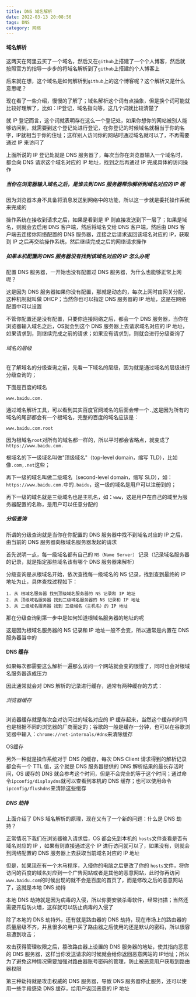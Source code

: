 ```yaml
---
title: DNS 域名解析
date: 2022-03-13 20:08:56
tags: DNS
category: 网络
---
```


#### 域名解析

这两天在阿里云买了一个域名，然后又在`github`上搭建了一个个人博客，然后就按照官方的指导一步步的将域名解析到了`github`上搭建的个人博客上

后来就在想，这个域名是如何解析到`github`上的这个博客呢？这个解析又是什么意思呢？

现在看了一些介绍，慢慢的了解了；域名解析这个词有点抽象，但是换个词可能就比较好理解了，比如：IP登记，域名指向等，这几个词就比较清楚了

就 IP 登记而言，这个词就表明存在这么一个登记处，如果你想你的网站被别人能够访问到，就需要到这个登记处进行登记，在你登记的时候域名就相当于你的名字，IP就相当于你的住址；这样别人访问你的网站时通过域名就可以了，不再需要通过 IP 来访问了

上面所说的 IP 登记处就是 DNS 服务器了，每次当你在浏览器输入一个域名时，都会向 DNS 请求这个域名对应的 IP 地址，找到之后再通过 IP 完成具体的访问操作

<!-- more -->

##### 当你在浏览器输入域名之后，是谁去到 DNS 服务器帮你解析到域名对应的 IP 呢

因为浏览器本身不具备将消息发送到网络中的功能，所以这一步就是委托操作系统来完成的

操作系统在接收到请求之后，如果是看到是 IP 则直接发送到下一层了；如果是域名，则就会去启用 DNS 客户端，然后将域名交给 DNS 客户端，然后由 DNS 客户端去连接你网络配置的 DNS 服务器，连接之后请求返回该域名对应的 IP，获取到 IP 之后再交给操作系统，然后继续完成之后的网络请求操作

##### 如果本机配置的 DNS 服务器没有找到该域名对应的 IP 怎么办呢

配置 DNS 服务器，一开始也没有配置过 DNS 服务器，为什么也能够正常上网呢？

这是因为 DNS 服务器如果你没有配置，那就是动态的，每次上网时由网关分配，这种机制就叫做 DHCP；当然你也可以指定 DNS  服务器的 IP 地址，这是在网络配置中可以设置

不管你配置还是没有配置，只要你连接网络之后，都会一个 DNS 服务器，当你在浏览器输入域名之后，OS就会到这个 DNS 服务器上去请求域名对应的 IP 地址，如果请求到，则继续完成之前的请求；如果没有请求到，则就会进行分级查询了

###### 域名的层级

在了解域名的分级查询之前，先看一下域名的层级，因为就是通过域名的层级进行分级查询的；

下面是百度的域名

```
www.baidu.com.
```

通过域名解析工具，可以看到其实百度官网域名的后面会带一个`.`,这是因为所有的域名的尾部都会有一个根域名，完整的百度的域名应该是：

```
www.baidu.com.root
```

因为根域名`root`对所有的域名都一样的，所以平时都会省略点，就变成了`https://www.baidu.com.`

根域名的下一级域名叫做"顶级域名"（top-level domain，缩写 TLD），比如像`.com,.net`这些；

再下一级的域名叫做二级域名（second-level domain，缩写 SLD），如：`https://www.baidu.com.`中的`.baidu`，这一级的域名是用户可以注册到的；

再下一级的域名就是三级域名也是主机名，如：`www`，这是用户在自己的域里为服务器配置的名称，是用户可以任意分配的

##### 分级查询

所谓的分级查询就是当你在你配置的 DNS 服务器中找不到域名对应的 IP 之后，由当前的 DNS 服务器向根域名服务器发起的请求

首先说明一点，每一级域名都有自己的 `NS（Name Server）` 记录（记录域名服务器的记录，就是指定那些域名该有哪个 DNS 服务器来解析）

分级查询是从根域名开始，依次查找每一级域名的 NS 记录，找到查到最终的 IP 地址为止，具体查找过程如下：

```
1. 从 根域名服务器 找到顶级域名服务器的 NS 记录和 IP 地址
2. 从 顶级域名服务器 找到二级域名服务器的 NS 记录和 IP 地址
3. 从 二级域名服务器 找到 三级域名（主机名）的 IP 地址
```

那在分级查询到第一步中是如何知道根域名服务器的地址的呢

这是因为根域名服务器的 NS 记录和 IP 地址一般不会变，所以通常是内置在 DNS 服务器当中的

#### DNS 缓存

如果每次都需要这么解析一遍那么访问一个网站就会变的很慢了，同时也会对根域名服务器造成压力

因此通常就会对 DNS 解析的记录进行缓存，通常有两种缓存的方式：

###### 浏览器缓存

浏览器缓存就是每次会对访问过的域名对应的 IP 缓存起来，当然这个缓存的时间也是根据不同的浏览器的厂商而定的；谷歌的一般是缓存一分钟，也可以在谷歌浏览器中输入：`chrome://net-internals/#dns`来清除缓存

OS缓存

另外一种就是操作系统对于 DNS 的缓存，每次 DNS Client 请求得到的解析记录都会有一个 TTL 值，这个就是 DNS 服务器提供的 DNS 解析结果的最长存活时间，OS 缓存的 DNS 就会参考这个时间，但是不会完全的等于这个时间；通过命令`ipconfig/displaydns`就可以查看到本机的 DNS 缓存；也可以使用命令`ipconfig/flushdns`来清除这些缓存

##### DNS 劫持

上面介绍了 DNS 域名解析的原理，现在又有了一个新的问题：什么是 DNS 劫持？

正常情况下我们在浏览器输入请求后，OS 都会先到本机的 `hosts`文件查看是否有域名对应的 IP ，如果有则直接通过这个 IP 进行访问就可以了，如果没有，则就会到网络配置的 DNS 服务器上去获取当前域名对应的 IP 地址

但是，如果现在有一个木马程序，入侵你的电脑之后更改了你的 `hosts`文件，将你访问的百度的域名对应到一个广告网站或者是其他的恶意网站，此时你再访问`www.baidu.com`的时候出现的就不会是百度的首页了，而是修改之后的恶意网站了，这就是本地 DNS 劫持

本地 DNS 劫持就是因为病毒的入侵，所以你要安装杀毒软件，经常扫描；当然还需要开启防火墙，这样就可以防止病毒的入侵了

除了本地的 DNS 劫持外，还有就是路由器的 DNS 劫持，现在市场上的路由器的质量层级不齐，并且很多的用户买了路由器之后使用的还是默认的密码，所以很容易遭到攻击；

攻击获得管理权限之后，篡改路由器上设置的 DNS 服务器的地址，使其指向恶意的 DNS 服务器，这样当你发送请求的时候就会给你返回恶意网站的 IP地址；所以为了避免这种情况需要加强对路由器账号密码的管理，防止被恶意用户获取到路由器权限

第三种劫持就是攻击权威的 DNS 服务器，导致 DNS 服务器停止服务，还可以使用一些手段感染 DNS 缓存，给用户返回恶意的 IP 地址